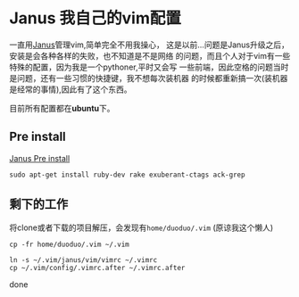 Janus 我自己的vim配置
===

一直用[Janus](https://github.com/carlhuda/janus)管理vim,简单完全不用我操心，
这是以前...问题是Janus升级之后，安装是会各种各样的失败，也不知道是不是网络
的问题，而且个人对于vim有一些特殊的配置，因为我是一个pythoner,平时又会写
一些前端，因此空格的问题当时是问题，还有一些习惯的快捷键，我不想每次装机器
的时候都重新搞一次(装机器是经常的事情),因此有了这个东西。

目前所有配置都在**ubuntu**下。

Pre install
---

[Janus Pre install](https://github.com/carlhuda/janus/wiki/Pre-requisites)

    sudo apt-get install ruby-dev rake exuberant-ctags ack-grep

剩下的工作
---

将clone或者下载的项目解压，会发现有`home/duoduo/.vim` (原谅我这个懒人)

    cp -fr home/duoduo/.vim ~/.vim

    ln -s ~/.vim/janus/vim/vimrc ~/.vimrc
    cp ~/.vim/config/.vimrc.after ~/.vimrc.after

done
